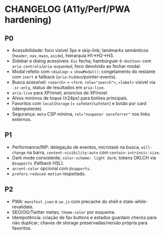 # CHANGELOG (A11y/Perf/PWA hardening)

## P0
- Acessibilidade: foco visível 3px e skip-link; landmarks semânticos (`header`, `nav`, `main`, `aside`), hierarquia H1→H2→H3.  
- Sidebar e dialog acessíveis: `Esc` fecha; hambúrguer é `<button>` com `aria-controls`/`aria-expanded`; foco devolvido ao fechar modal.  
- Modal refeito com `<dialog>` + `showModal()`; congelamento do restante com `inert` e fallback (`aria-hidden`/pointer-events).  
- Busca acessível: `<search>` + `<form role="search">`, `<label>` visível via `.sr-only`, status de resultados em `aria-live`.  
- `aria-live` para XP/nível; anúncios de XP/nível.  
- Alvos mínimos de toque (≥24px) para botões principais.  
- Favoritos com `localStorage` (+ `safeGet`/`safeSet`) e botão por card (idempotente).  
- Segurança: `meta` CSP mínima, `rel="noopener noreferrer"` nos links externos.

## P1
- Performance/INP: delegação de eventos, microtask na busca, `will-change` na barra, `content-visibility:auto` com `contain-intrinsic-size`.  
- Dark mode consistente; `color-scheme: light dark`; tokens OKLCH via `@supports` (fallback HSL).  
- `accent-color` opcional com `@supports`.  
- `prefers-reduced-motion` respeitado.

## P2
- PWA: `manifest.json` e `sw.js` com precache do shell e stale-while-revalidate.  
- SEO/OG/Twitter metas; `theme-color` por esquema.  
- Idempotência: criação de fav buttons e estados guardam checks para não duplicar; chaves de storage preservadas/versão própria para favoritos.

